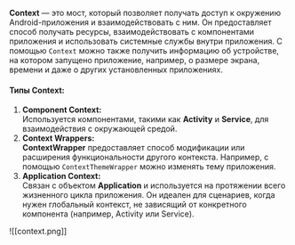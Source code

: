 **Context** — это мост, который позволяет получать доступ к окружению Android-приложения и взаимодействовать с ним. Он предоставляет способ получать ресурсы, взаимодействовать с компонентами приложения и использовать системные службы внутри приложения. С помощью `Context` можно также получить информацию об устройстве, на котором запущено приложение, например, о размере экрана, времени и даже о других установленных приложениях.
#### **Типы Context:**
1. **Component Context:**  
    Используется компонентами, такими как **Activity** и **Service**, для взаимодействия с окружающей средой.
2. **Context Wrappers:**  
    **ContextWrapper** предоставляет способ модификации или расширения функциональности другого контекста. Например, с помощью `ContextThemeWrapper` можно изменять тему приложения.
3. **Application Context:**  
    Связан с объектом **Application** и используется на протяжении всего жизненного цикла приложения. Он идеален для сценариев, когда нужен глобальный контекст, не зависящий от конкретного компонента (например, Activity или Service).

![[context.png]]